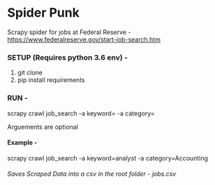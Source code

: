 # Spider Punk
Scrapy spider for jobs at Federal Reserve - https://www.federalreserve.gov/start-job-search.htm


### SETUP (Requires python 3.6 env) - 

1. git clone <url>
2. pip install requirements


### RUN - 

scrapy crawl job_search -a keyword=<insert keyword> -a category=<category of jobs>

Arguements are optional

#### Example - 

scrapy crawl job_search -a keyword=analyst -a category=Accounting


###### Saves Scraped Data into a csv in the root folder - jobs.csv

